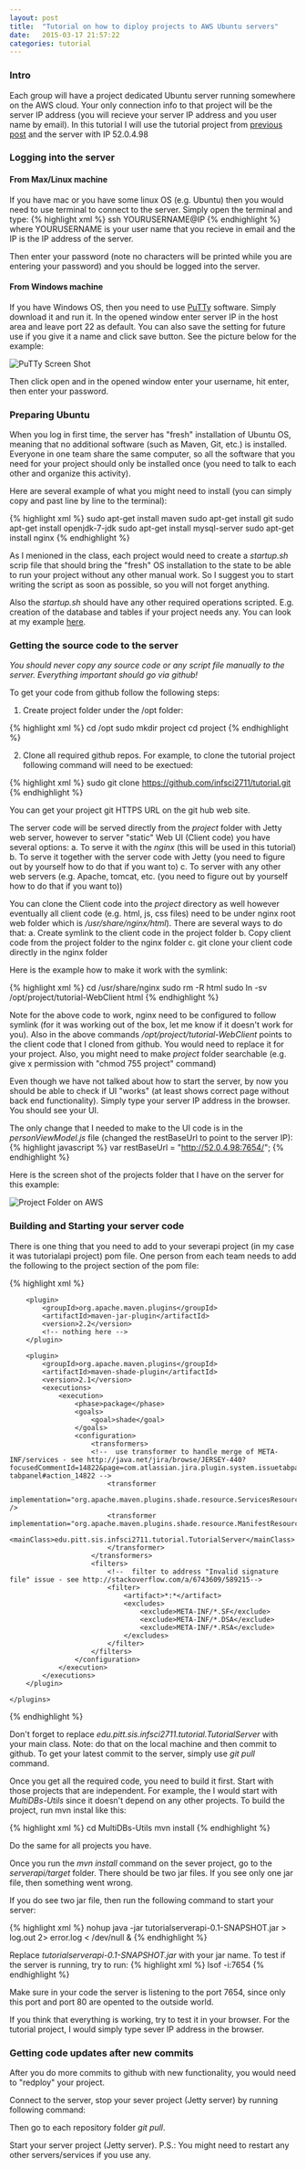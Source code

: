 ```yaml
---
layout: post
title:  "Tutorial on how to diploy projects to AWS Ubuntu servers"
date:   2015-03-17 21:57:22
categories: tutorial
---
```


### Intro

Each group will have a project dedicated Ubuntu server running somewhere on the AWS cloud. Your only connection info to that project will be the server IP address (you will recieve your server IP address and you user name by email). In this tutorial I will use the tutorial project from [previous post][previousPost] and the server with IP 52.0.4.98

[previousPost]:	http://infsci2711.github.io/tutorial/2015/01/28/tutorial-web-rest-api.html

### Logging into the server

#### From Max/Linux machine
If you have mac or you have some linux OS (e.g. Ubuntu) then you would need to use terminal to connect to the server. Simply open the terminal and type:
{% highlight xml %}
ssh YOURUSERNAME@IP
{% endhighlight %}
where YOURUSERNAME is your user name that you recieve in email and the IP is the IP address of the server.

Then enter your password (note no characters will be printed while you are entering your password) and you should be logged into the server.

#### From Windows machine
If you have Windows OS, then you need to use [PuTTy][Putty] software. Simply download it and run it. In the opened window enter server IP in the host area and leave port 22 as default. You can also save the setting for future use if you give it a name and click save button. See the picture below for the example:

![PuTTy Screen Shot](/images/puttyScreenShot.png)

Then click open and in the opened window enter your username, hit enter, then enter your password.

[Putty]: http://www.chiark.greenend.org.uk/~sgtatham/putty/download.html 

### Preparing Ubuntu

When you log in first time, the server has "fresh" installation of Ubuntu OS, meaning that no additional software (such as Maven, Git, etc.) is installed. Everyone in one team share the same computer, so all the software that you need for your project should only be installed once (you need to talk to each other and organize this activity).

Here are several example of what you might need to install (you can simply copy and past line by line to the terminal):

{% highlight xml %}
sudo apt-get install maven
sudo apt-get install git
sudo apt-get install openjdk-7-jdk
sudo apt-get install mysql-server
sudo apt-get install nginx
{% endhighlight %}

As I menioned in the class, each project would need to create a *startup.sh* scrip file that should bring the "fresh" OS installation to the state to be able to run your project without any other manual work. So I suggest you to start writing the script as soon as possible, so you will not forget anything. 

Also the *startup.sh* should have any other required operations scripted. E.g. creation of the database and tables if your project needs any. You can look at my example [here](https://github.com/infsci2711/tutorial/blob/master/setup.sh).

### Getting the source code to the server

*You should never copy any source code or any script file manually to the server. Everything important should go via github!* 

To get your code from github follow the following steps:

1. Create project folder under the /opt folder:

{% highlight xml %}
cd /opt
sudo mkdir project
cd project
{% endhighlight %}

2. Clone all required github repos. For example, to clone the tutorial project following command will need to be exectued:

{% highlight xml %}
sudo git clone https://github.com/infsci2711/tutorial.git
{% endhighlight %}

You can get your project git HTTPS URL on the git hub web site.

The server code will be served directly from the *project* folder with Jetty web server, however to server "static" Web UI (Client code) you have several options:
a. To serve it with the *nginx* (this will be used in this tutorial)
b. To serve it together with the server code with Jetty (you need to figure out by yourself how to do that if you want to)
c. To server with any other web servers (e.g. Apache, tomcat, etc. (you need to figure out by yourself how to do that if you want to))

You can clone the Client code into the *project* directory as well however eventually all client code (e.g. html, js, css files) need to be under nginx root web folder which is */usr/share/nginx/html*). There are several ways to do that:
a. Create symlink to the client code in the project folder
b. Copy client code from the project folder to the nginx folder
c. git clone your client code directly in the nginx folder

Here is the example how to make it work with the symlink:

{% highlight xml %}
cd /usr/share/nginx
sudo rm -R html
sudo ln -sv /opt/project/tutorial-WebClient html
{% endhighlight %}

Note for the above code to work, nginx need to be configured to follow symlink (for it was working out of the box, let me know if it doesn't work for you). Also in the above commands */opt/project/tutorial-WebClient* points to the client code that I cloned from github. You would need to replace it for your project. Also, you might need to make *project* folder searchable (e.g. give x permission with "chmod 755 project" command)

Even though we have not talked about how to start the server, by now you should be able to check if UI "works" (at least shows correct page without back end functionality). Simply type your server IP address in the browser. You should see your UI.

The only change that I needed to make to the UI code is in the *personViewModel.js* file (changed the restBaseUrl to point to the server IP):
{% highlight javascript %}
var restBaseUrl = "http://52.0.4.98:7654/";
{% endhighlight %}

Here is the screen shot of the projects folder that I have on the server for this example:

![Project Folder on AWS](/images/projectFolderonAWS.png)

### Building and Starting your server code

There is one thing that you need to add to your severapi project (in my case it was tutorialapi project) pom file. One person from each team needs to add the following to the project section of the pom file:

{% highlight xml %}
<build>
	<plugins>
				
		<plugin>
			<groupId>org.apache.maven.plugins</groupId>
			<artifactId>maven-jar-plugin</artifactId>
			<version>2.2</version>
			<!-- nothing here -->
		</plugin>
		
		<plugin>
            <groupId>org.apache.maven.plugins</groupId>
            <artifactId>maven-shade-plugin</artifactId>
            <version>2.1</version>
            <executions>
                <execution>
                    <phase>package</phase>
                    <goals>
                        <goal>shade</goal>
                    </goals>
                    <configuration>
                        <transformers>
                        <!--  use transformer to handle merge of META-INF/services - see http://java.net/jira/browse/JERSEY-440?focusedCommentId=14822&page=com.atlassian.jira.plugin.system.issuetabpanels%3Acomment-tabpanel#action_14822 -->
                            <transformer
                                implementation="org.apache.maven.plugins.shade.resource.ServicesResourceTransformer" />
                            <transformer implementation="org.apache.maven.plugins.shade.resource.ManifestResourceTransformer">
			                	<mainClass>edu.pitt.sis.infsci2711.tutorial.TutorialServer</mainClass>
			                </transformer>
                        </transformers> 
                        <filters>
                            <!--  filter to address "Invalid signature file" issue - see http://stackoverflow.com/a/6743609/589215-->
                            <filter>
                                <artifact>*:*</artifact>
                                <excludes>
                                    <exclude>META-INF/*.SF</exclude>
                                    <exclude>META-INF/*.DSA</exclude>
                                    <exclude>META-INF/*.RSA</exclude>
                                </excludes>
                            </filter>
                        </filters>
                    </configuration>
                </execution>
            </executions>
        </plugin>

	</plugins>
</build>
{% endhighlight %}

Don't forget to replace *<mainClass>edu.pitt.sis.infsci2711.tutorial.TutorialServer</mainClass>* with your main class.
Note: do that on the local machine and then commit to github. To get your latest commit to the server, simply use *git pull* command.

Once you get all the required code, you need to build it first. Start with those projects that are independent. For example, the I would start with *MultiDBs-Utils* since it doesn't depend on any other projects. To build the project, run mvn instal like this:

{% highlight xml %}
cd MultiDBs-Utils
mvn install
{% endhighlight %}

Do the same for all projects you have.

Once you run the *mvn install* command on the sever project, go to the *serverapi/target* folder. There should be two jar files. If you see only one jar file, then something went wrong.

If you do see two jar file, then run the following command to start your server:

{% highlight xml %}
nohup java -jar tutorialserverapi-0.1-SNAPSHOT.jar > log.out 2> error.log < /dev/null &
{% endhighlight %}

Replace *tutorialserverapi-0.1-SNAPSHOT.jar* with your jar name. To test if the server is running, try to run:
{% highlight xml %}
lsof -i:7654
{% endhighlight %}

Make sure in your code the server is listening to the port 7654, since only this port and port 80 are opented to the outside world.

If you think that everything is working, try to test it in your browser. For the tutorial project, I would simply type sever IP address in the browser.

### Getting code updates after new commits

After you do more commits to github with new functionality, you would need to "redploy" your project. 

Connect to the server, stop your sever project (Jetty server) by running following command:

Then go to each repository folder *git pull*.

Start your server project (Jetty server).
P.S.: You might need to restart any other servers/services if you use any.